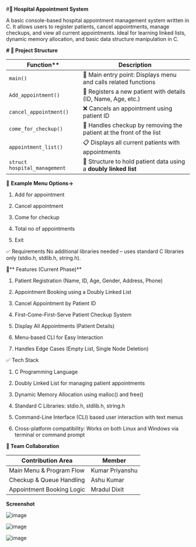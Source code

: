 #**🏥 Hospital Appointment System**

A basic console-based hospital appointment management system written in C.
It allows users to register patients, cancel appointments, manage checkups, and view all current appointments.
Ideal for learning linked lists, dynamic memory allocation, and basic data structure manipulation in C.


**# 📁 Project Structure**

|  Function**                  | **Description**                                                                 |
|------------------------------|----------------------------------------------------------------------------------|
| `main()`                     | 📌 Main entry point: Displays menu and calls related functions                   |
| `Add_appointment()`          | 📝 Registers a new patient with details (ID, Name, Age, etc.)                    |
| `cancel_appointment()`       | ❌ Cancels an appointment using patient ID                                       |
| `come_for_checkup()`         | 🏥 Handles checkup by removing the patient at the front of the list              |
| `appointment_list()`         | 📋 Displays all current patients with appointments                               |
| `struct hospital_management` | 🔗 Structure to hold patient data using a **doubly linked list**                 |


🧾 **Example Menu Options->**

1. Add for appointment

2. Cancel appointment

3. Come for checkup

4. Total no of appointments

5. Exit

✅ Requirements
No additional libraries needed – uses standard C libraries only (stdio.h, stdlib.h, string.h).

🌟** Features (Current Phase)**

1. Patient Registration (Name, ID, Age, Gender, Address, Phone)

2. Appointment Booking using a Doubly Linked List

3. Cancel Appointment by Patient ID

4. First-Come-First-Serve Patient Checkup System

5. Display All Appointments (Patient Details)

6. Menu-based CLI for Easy Interaction

7. Handles Edge Cases (Empty List, Single Node Deletion)

✅ Tech Stack

1. C Programming Language

2. Doubly Linked List for managing patient appointments

3. Dynamic Memory Allocation using malloc() and free()

4. Standard C Libraries: stdio.h, stdlib.h, string.h

5. Command-Line Interface (CLI) based user interaction with text menus

6. Cross-platform compatibility: Works on both Linux and Windows via terminal or command prompt

**👥 Team Collaboration**

| Contribution Area               | Member             |
|--------------------------------- |-------------------|
| Main Menu & Program Flow        | Kumar Priyanshu    |
| Checkup & Queue Handling        | Ashu Kumar         |
| Appointment Booking Logic       | Mradul Dixit       |

**Screenshot**

![image](https://github.com/user-attachments/assets/fe556c43-ae9c-4184-96a7-c82ff515d970)

![image](https://github.com/user-attachments/assets/fbaa440b-0208-48a1-b594-0d375dd9e7a6)

![image](https://github.com/user-attachments/assets/3c00e32f-4371-4d79-88e5-3c41bb794a43)




